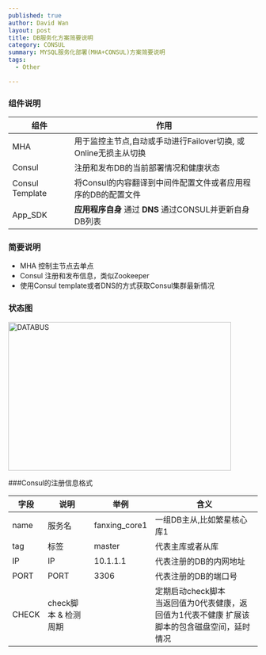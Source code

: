 ```yaml
---
published: true
author: David Wan
layout: post
title: DB服务化方案简要说明
category: CONSUL
summary: MYSQL服务化部署(MHA+CONSUL)方案简要说明
tags:
  - Other

---
```



### 组件说明

| 组件 | 作用| 
| --- | --- | 
| MHA |       用于监控主节点,自动或手动进行Failover切换, 或Online无损主从切换|
| Consul |   注册和发布DB的当前部署情况和健康状态|
|Consul Template |将Consul的内容翻译到中间件配置文件或者应用程序的DB的配置文件|
| App_SDK |**应用程序自身** 通过 **DNS** 通过CONSUL并更新自身DB列表|

### 简要说明

* MHA 控制主节点去单点
* Consul 注册和发布信息，类似Zookeeper
* 使用Consul template或者DNS的方式获取Consul集群最新情况


### 状态图

<img src="http://orxb6fkuo.bkt.clouddn.com/mha-consul-status.png" width = "450" height = "300" alt="DATABUS"  />

###Consul的注册信息格式

| 字段 | 说明 | 举例 |含义 |
| --- | --- | --- | ---|
| name | 服务名 | fanxing_core1 | 一组DB主从,比如繁星核心库1 |
| tag | 标签 | master | 代表主库或者从库 |
| IP | IP | 10.1.1.1 | 代表注册的DB的内网地址 | 
| PORT | PORT | 3306 | 代表注册的DB的端口号 | 
| CHECK | check脚本 & 检测周期 | | 定期启动check脚本<br>当返回值为0代表健康，返回值为1代表不健康 扩展该脚本的包含磁盘空间，延时情况|




